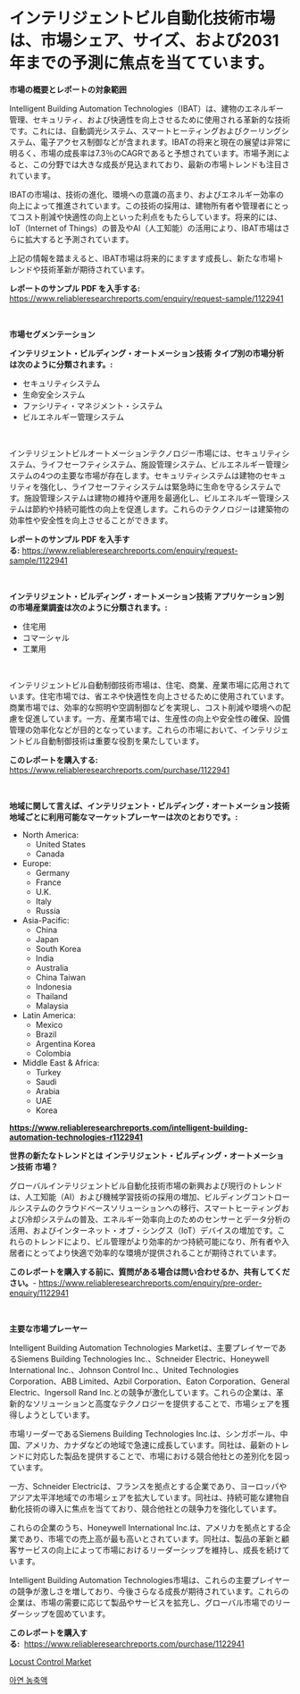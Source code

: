<p><h1>インテリジェントビル自動化技術市場は、市場シェア、サイズ、および2031年までの予測に焦点を当てています。</h1></p><p><strong>市場の概要とレポートの対象範囲</strong></p>
<p><p>Intelligent Building Automation Technologies（IBAT）は、建物のエネルギー管理、セキュリティ、および快適性を向上させるために使用される革新的な技術です。これには、自動調光システム、スマートヒーティングおよびクーリングシステム、電子アクセス制御などが含まれます。IBATの将来と現在の展望は非常に明るく、市場の成長率は7.3％のCAGRであると予想されています。市場予測によると、この分野では大きな成長が見込まれており、最新の市場トレンドも注目されています。</p><p>IBATの市場は、技術の進化、環境への意識の高まり、およびエネルギー効率の向上によって推進されています。この技術の採用は、建物所有者や管理者にとってコスト削減や快適性の向上といった利点をもたらしています。将来的には、IoT（Internet of Things）の普及やAI（人工知能）の活用により、IBAT市場はさらに拡大すると予測されています。</p><p>上記の情報を踏まえると、IBAT市場は将来的にますます成長し、新たな市場トレンドや技術革新が期待されています。</p></p>
<p><strong>レポートのサンプル PDF を入手する:</strong> <a href="https://www.reliableresearchreports.com/enquiry/request-sample/1122941">https://www.reliableresearchreports.com/enquiry/request-sample/1122941</a></p>
<p>&nbsp;</p>
<p><strong>市場セグメンテーション</strong></p>
<p><strong>インテリジェント・ビルディング・オートメーション技術 タイプ別の市場分析は次のように分類されます。:</strong></p>
<p><ul><li>セキュリティシステム</li><li>生命安全システム</li><li>ファシリティ・マネジメント・システム</li><li>ビルエネルギー管理システム</li></ul></p>
<p>&nbsp;</p>
<p><p>インテリジェントビルオートメーションテクノロジー市場には、セキュリティシステム、ライフセーフティシステム、施設管理システム、ビルエネルギー管理システムの4つの主要な市場が存在します。セキュリティシステムは建物のセキュリティを強化し、ライフセーフティシステムは緊急時に生命を守るシステムです。施設管理システムは建物の維持や運用を最適化し、ビルエネルギー管理システムは節約や持続可能性の向上を促進します。これらのテクノロジーは建築物の効率性や安全性を向上させることができます。</p></p>
<p><strong>レポートのサンプル PDF を入手する:</strong>&nbsp;<a href="https://www.reliableresearchreports.com/enquiry/request-sample/1122941">https://www.reliableresearchreports.com/enquiry/request-sample/1122941</a></p>
<p>&nbsp;</p>
<p><strong> インテリジェント・ビルディング・オートメーション技術 アプリケーション別の市場産業調査は次のように分類されます。:</strong></p>
<p><ul><li>住宅用</li><li>コマーシャル</li><li>工業用</li></ul></p>
<p>&nbsp;</p>
<p><p>インテリジェントビル自動制御技術市場は、住宅、商業、産業市場に応用されています。住宅市場では、省エネや快適性を向上させるために使用されています。商業市場では、効率的な照明や空調制御などを実現し、コスト削減や環境への配慮を促進しています。一方、産業市場では、生産性の向上や安全性の確保、設備管理の効率化などが目的となっています。これらの市場において、インテリジェントビル自動制御技術は重要な役割を果たしています。</p></p>
<p><strong>このレポートを購入する:</strong>&nbsp; <a href="https://www.reliableresearchreports.com/purchase/1122941">https://www.reliableresearchreports.com/purchase/1122941</a></p>
<p>&nbsp;</p>
<p><strong>地域に関して言えば、インテリジェント・ビルディング・オートメーション技術 地域ごとに利用可能なマーケットプレーヤーは次のとおりです。:</strong></p>
<p><ul>
    <li>
        North America:
        <ul>
            <li>United States</li>
            <li>Canada</li>
        </ul>
    </li>
    <li>
        Europe:
        <ul>
            <li>Germany</li>
            <li>France</li>
            <li>U.K.</li>
            <li>Italy</li>
            <li>Russia</li>
        </ul>
    </li>
    <li>
        Asia-Pacific:
        <ul>
            <li>China</li>
            <li>Japan</li>
            <li>South Korea</li>
            <li>India</li>
            <li>Australia</li>
            <li>China Taiwan</li>
            <li>Indonesia</li>
            <li>Thailand</li>
            <li>Malaysia</li>
        </ul>
    </li>
    <li>
        Latin America:
        <ul>
            <li>Mexico</li>
            <li>Brazil</li>
            <li>Argentina Korea</li>
            <li>Colombia</li>
        </ul>
    </li>
    <li>
        Middle East & Africa:
        <ul>
            <li>Turkey</li>
            <li>Saudi</li>
            <li>Arabia</li>
            <li>UAE</li>
            <li>Korea</li>
        </ul>
    </li>
    </ul></p>
<p><strong><a href="https://www.reliableresearchreports.com/intelligent-building-automation-technologies-r1122941">https://www.reliableresearchreports.com/intelligent-building-automation-technologies-r1122941</a></strong>&nbsp;</p>
<p><strong>世界の新たなトレンドとは インテリジェント・ビルディング・オートメーション技術 市場？</strong></p>
<p><p>グローバルインテリジェントビル自動化技術市場の新興および現行のトレンドは、人工知能（AI）および機械学習技術の採用の増加、ビルディングコントロールシステムのクラウドベースソリューションへの移行、スマートヒーティングおよび冷却システムの普及、エネルギー効率向上のためのセンサーとデータ分析の活用、およびインターネット・オブ・シングス（IoT）デバイスの増加です。これらのトレンドにより、ビル管理がより効率的かつ持続可能になり、所有者や入居者にとってより快適で効率的な環境が提供されることが期待されています。</p></p>
<p><strong>このレポートを購入する前に、質問がある場合は問い合わせるか、共有してください。</strong>- <a href="https://www.reliableresearchreports.com/enquiry/pre-order-enquiry/1122941">https://www.reliableresearchreports.com/enquiry/pre-order-enquiry/1122941</a></p>
<p>&nbsp;</p>
<p><strong>主要な市場プレーヤー</strong></p>
<p><p>Intelligent Building Automation Technologies Marketは、主要プレイヤーであるSiemens Building Technologies Inc.、Schneider Electric、Honeywell International Inc.、Johnson Control Inc.、United Technologies Corporation、ABB Limited、Azbil Corporation、Eaton Corporation、General Electric、Ingersoll Rand Inc.との競争が激化しています。これらの企業は、革新的なソリューションと高度なテクノロジーを提供することで、市場シェアを獲得しようとしています。</p><p>市場リーダーであるSiemens Building Technologies Inc.は、シンガポール、中国、アメリカ、カナダなどの地域で急速に成長しています。同社は、最新のトレンドに対応した製品を提供することで、市場における競合他社との差別化を図っています。</p><p>一方、Schneider Electricは、フランスを拠点とする企業であり、ヨーロッパやアジア太平洋地域での市場シェアを拡大しています。同社は、持続可能な建物自動化技術の導入に焦点を当てており、競合他社との競争力を強化しています。</p><p>これらの企業のうち、Honeywell International Inc.は、アメリカを拠点とする企業であり、市場での売上高が最も高いとされています。同社は、製品の革新と顧客サービスの向上によって市場におけるリーダーシップを維持し、成長を続けています。</p><p>Intelligent Building Automation Technologies市場は、これらの主要プレイヤーの競争が激しさを増しており、今後さらなる成長が期待されています。これらの企業は、市場の需要に応じて製品やサービスを拡充し、グローバル市場でのリーダーシップを固めています。</p></p>
<p><strong>このレポートを購入する:</strong>&nbsp;&nbsp;<a href="https://www.reliableresearchreports.com/purchase/1122941">https://www.reliableresearchreports.com/purchase/1122941</a></p>
<p><p><a href="https://github.com/YashRP12/Market-Research-Report-List-4/blob/main/locust-control-market.md">Locust Control Market</a></p><p><a href="https://github.com/AlbertotDouglas44367/Market-Research-Report-List-1/blob/main/336342822907.md">아연 농축액</a></p></p>